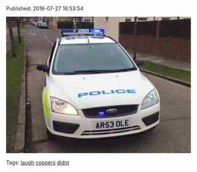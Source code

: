 


Published: 2016-07-27 16:53:54

![](148054784072-0.jpg)

Tags: [laugh](tag-laugh.md) [coppers](tag-coppers.md) [didnt](tag-didnt.md)
